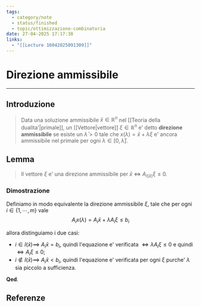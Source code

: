 ```yaml
---
tags:
  - category/note
  - status/finished
  - topic/ottimizzazione-combinatoria
date: 27-04-2025 17:17:38
links:
  - "[[Lecture 16042025091309]]"
---
```

# Direzione ammissibile
---
## Introduzione
> Data una soluzione ammissibile $\bar{x} \in \mathbb{R}^{n}$ nel [[Teoria della dualita'|primale]], un [[Vettore|vettore]] $\xi \in \mathbb{R}^{n}$ e' detto **direzione ammissibile** se esiste un $\bar{\lambda} > 0$ tale che $x(\lambda) = \bar{x} + \lambda \xi$ e' ancora ammissibile nel primale per ogni $\lambda \in [0, \bar{\lambda}]$.

## Lemma
> Il vettore $\xi$ e' una direzione ammissibile per $\bar{x}$ $\iff$ $A_{I(\bar{x})} \xi \leq 0$.

### Dimostrazione
Definiamo in modo equivalente la direzione ammissibile $\xi$, tale che per ogni $i \in \{1, \cdots, m\}$ vale
$$A_{i}x(\lambda) = A_{i}\bar{x} + \lambda A_{i} \xi \leq b_{i}$$

allora distinguiamo i due casi:
- $i \in I(\bar{x}) \implies$ $A_{i} \bar{x} = b_{i}$, quindi l'equazione e' verificata $\iff \lambda A_{i} \xi \leq 0$ e quindi $\iff A_{i} \xi \leq 0$;
- $i \notin I(\bar{x}) \implies$ $A_{i} \bar{x} < b_{i}$, quindi l'equazione e' verificata per ogni $\xi$ purche' $\lambda$ sia piccolo a sufficienza.

**Qed**.

## Referenze
